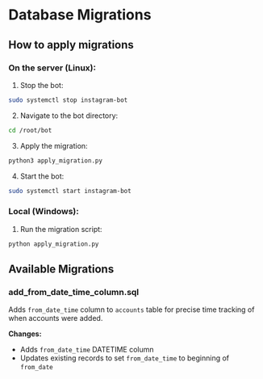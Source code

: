# Database Migrations

## How to apply migrations

### On the server (Linux):

1. Stop the bot:
```bash
sudo systemctl stop instagram-bot
```

2. Navigate to the bot directory:
```bash
cd /root/bot
```

3. Apply the migration:
```bash
python3 apply_migration.py
```

4. Start the bot:
```bash
sudo systemctl start instagram-bot
```

### Local (Windows):

1. Run the migration script:
```bash
python apply_migration.py
```

## Available Migrations

### add_from_date_time_column.sql
Adds `from_date_time` column to `accounts` table for precise time tracking of when accounts were added.

**Changes:**
- Adds `from_date_time` DATETIME column
- Updates existing records to set `from_date_time` to beginning of `from_date`

